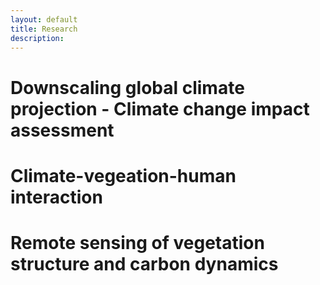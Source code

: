 ```yaml
---
layout: default
title: Research 
description: 
---
```



# Downscaling global climate projection - Climate change impact assessment <br>









# Climate-vegeation-human interaction <br>









# Remote sensing of vegetation structure and carbon dynamics <br>
